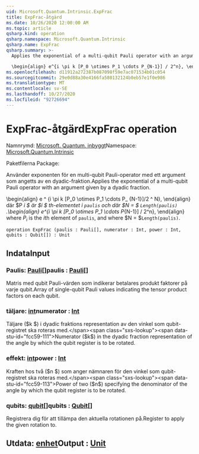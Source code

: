 ```yaml
---
uid: Microsoft.Quantum.Intrinsic.ExpFrac
title: ExpFrac-åtgärd
ms.date: 10/26/2020 12:00:00 AM
ms.topic: article
qsharp.kind: operation
qsharp.namespace: Microsoft.Quantum.Intrinsic
qsharp.name: ExpFrac
qsharp.summary: >-
  Applies the exponential of a multi-qubit Pauli operator with an argument given by a dyadic fraction.

  \begin{align} e^{i \pi k [P_0 \otimes P_1 \cdots P_{N-1}] / 2^n}, \end{align} where $P_i$ is the $i$th element of `paulis`, and where $N = $`Length(paulis)`.
ms.openlocfilehash: d11912a272387b087098f59e7ac071534b01c054
ms.sourcegitcommit: 29e0d88a30e4166fa580132124b0eb57e1f0e986
ms.translationtype: MT
ms.contentlocale: sv-SE
ms.lasthandoff: 10/27/2020
ms.locfileid: "92726694"
---
```

# <a name="expfrac-operation"></a><span data-ttu-id="fcc59-102">ExpFrac-åtgärd</span><span class="sxs-lookup"><span data-stu-id="fcc59-102">ExpFrac operation</span></span>

<span data-ttu-id="fcc59-103">Namnrymd: [Microsoft. Quantum. inbyggt](xref:Microsoft.Quantum.Intrinsic)</span><span class="sxs-lookup"><span data-stu-id="fcc59-103">Namespace: [Microsoft.Quantum.Intrinsic](xref:Microsoft.Quantum.Intrinsic)</span></span>

<span data-ttu-id="fcc59-104">Paketfilerna [](https://nuget.org/packages/)</span><span class="sxs-lookup"><span data-stu-id="fcc59-104">Package: [](https://nuget.org/packages/)</span></span>


<span data-ttu-id="fcc59-105">Använder exponenten för en multi-qubit Pauli-operator med ett argument som angetts av en dyadic-fraktion.</span><span class="sxs-lookup"><span data-stu-id="fcc59-105">Applies the exponential of a multi-qubit Pauli operator with an argument given by a dyadic fraction.</span></span>

<span data-ttu-id="fcc59-106">\begin{align} e ^ {i \pi k [P_0 \otimes P_1 \cdots P_ {N-1}]/2 ^ N}, \end{align} där $P _i $ är $i $ th-elementet i `paulis` och där $N = $ `Length(paulis)` .</span><span class="sxs-lookup"><span data-stu-id="fcc59-106">\begin{align} e^{i \pi k [P_0 \otimes P_1 \cdots P_{N-1}] / 2^n}, \end{align} where $P_i$ is the $i$th element of `paulis`, and where $N = $`Length(paulis)`.</span></span>

```qsharp
operation ExpFrac (paulis : Pauli[], numerator : Int, power : Int, qubits : Qubit[]) : Unit
```


## <a name="input"></a><span data-ttu-id="fcc59-107">Indata</span><span class="sxs-lookup"><span data-stu-id="fcc59-107">Input</span></span>

### <a name="paulis--pauli"></a><span data-ttu-id="fcc59-108">Paulis: [Pauli](xref:microsoft.quantum.lang-ref.pauli)[]</span><span class="sxs-lookup"><span data-stu-id="fcc59-108">paulis : [Pauli](xref:microsoft.quantum.lang-ref.pauli)[]</span></span>

<span data-ttu-id="fcc59-109">Matris med qubit Pauli-värden som indikerar betalares produkt faktorer på varje qubit.</span><span class="sxs-lookup"><span data-stu-id="fcc59-109">Array of single-qubit Pauli values indicating the tensor product factors on each qubit.</span></span>


### <a name="numerator--int"></a><span data-ttu-id="fcc59-110">täljare: [int](xref:microsoft.quantum.lang-ref.int)</span><span class="sxs-lookup"><span data-stu-id="fcc59-110">numerator : [Int](xref:microsoft.quantum.lang-ref.int)</span></span>

<span data-ttu-id="fcc59-111">Täljare ($k $) i dyadic fraktions representation av den vinkel som qubit-registret ska roteras med.</span><span class="sxs-lookup"><span data-stu-id="fcc59-111">Numerator ($k$) in the dyadic fraction representation of the angle by which the qubit register is to be rotated.</span></span>


### <a name="power--int"></a><span data-ttu-id="fcc59-112">effekt: [int](xref:microsoft.quantum.lang-ref.int)</span><span class="sxs-lookup"><span data-stu-id="fcc59-112">power : [Int](xref:microsoft.quantum.lang-ref.int)</span></span>

<span data-ttu-id="fcc59-113">Kraften hos två ($n $) som anger nämnaren för den vinkel som qubit-registret ska roteras med.</span><span class="sxs-lookup"><span data-stu-id="fcc59-113">Power of two ($n$) specifying the denominator of the angle by which the qubit register is to be rotated.</span></span>


### <a name="qubits--qubit"></a><span data-ttu-id="fcc59-114">qubits: [qubit](xref:microsoft.quantum.lang-ref.qubit)[]</span><span class="sxs-lookup"><span data-stu-id="fcc59-114">qubits : [Qubit](xref:microsoft.quantum.lang-ref.qubit)[]</span></span>

<span data-ttu-id="fcc59-115">Registrera dig för att tillämpa den aktuella rotationen på.</span><span class="sxs-lookup"><span data-stu-id="fcc59-115">Register to apply the given rotation to.</span></span>



## <a name="output--unit"></a><span data-ttu-id="fcc59-116">Utdata: [enhet](xref:microsoft.quantum.lang-ref.unit)</span><span class="sxs-lookup"><span data-stu-id="fcc59-116">Output : [Unit](xref:microsoft.quantum.lang-ref.unit)</span></span>

